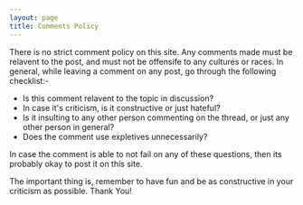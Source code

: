 ```yaml
---
layout: page
title: Comments Policy
---
```


There is no strict comment policy on this site. Any comments made must be relavent to the post, and must not be offensife to any cultures or races.
In general, while leaving a comment on any post, go through the following checklist:-
  * Is this comment relavent to the topic in discussion?
  * In case it's criticism, is it constructive or just hateful?
  * Is it insulting to any other person commenting on the thread, or just any other person in general?
  * Does the comment use expletives unnecessarily?

In case the comment is able to not fail on any of these questions, then its probably okay to post it on this site.
<p class="message">
  The important thing is, remember to have fun and be as constructive in your criticism as possible. Thank You!
</p>
